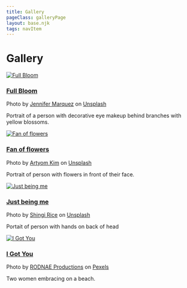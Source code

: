 ```yaml
---
title: Gallery
pageClass: galleryPage
layout: base.njk
tags: navItem
---
```

<h1 class="pageTitle">Gallery</h1>
<div class="gallery">
<div class="card">
  <a href="/gallery/fullbloom"><img src="/images/jennifer-marquez-WW-TIGWKCyc-unsplash.jpg" alt="Full Bloom"></a>
  <div class="container">
    <h3><a href="/gallery/fullbloom">Full Bloom</a></h3>
    <p>Photo by <a href="https://unsplash.com/@jamscreativephotography?utm_source=unsplash&utm_medium=referral&utm_content=creditCopyText">Jennifer Marquez</a> on <a href="https://unsplash.com/@jamscreativephotography?utm_source=unsplash&utm_medium=referral&utm_content=creditCopyText">Unsplash</a></p>
    <p>Portrait of a person with decorative eye makeup behind branches with yellow blossoms.</p>
  </div>
</div>
<div class="card">
  <a href="/gallery/fanflowers.html"><img src="/images/artyom-kim-gzaXICn5P8o-unsplash.jpg" alt="Fan of flowers"></a>
  <div class="container">
    <h3><a href="/gallery/fanflowers.html">Fan of flowers</a></h3>
    <p>Photo by <a href="https://unsplash.com/@nezelenoe?utm_source=unsplash&utm_medium=referral&utm_content=creditCopyText">Artyom Kim</a> on <a href="https://unsplash.com/@nezelenoe?utm_source=unsplash&utm_medium=referral&utm_content=creditCopyText">Unsplash</a></p>
    <p>Portrait of person with flowers in front of their face.</p>
  </div>
</div>
<div class="card">
  <a href="/gallery/justbeme.html"><img src="/images/shingi-rice-9qzwgBYdrgE-unsplash.jpg" alt="Just being me"></a>
  <div class="container">
    <h3><a href="/gallery/justbeme.html">Just being me</a></h3>
    <p>Photo by <a href="https://unsplash.com/@bluespit?utm_source=unsplash&utm_medium=referral&utm_content=creditCopyText">Shingi Rice</a> on <a href="https://unsplash.com/@bluespit?utm_source=unsplash&utm_medium=referral&utm_content=creditCopyText">Unsplash</a></p>
    <p>Portait of person with hands on back of head</p>
  </div>
</div>
<div class="card">
  <a href="/gallery/igotu.html"><img src="/images/pexels-rodnae-productions-4918787.jpg" alt="I Got You"></a>
  <div class="container">
    <h3><a href="/gallery/igotu.html">I Got You</a></h3>
    <p>Photo by <a href="https://www.pexels.com/@rodnae-prod">RODNAE Productions</a> on <a href="https://www.pexels.com/">Pexels</a></p>
    <p>Two women embracing on a beach.</p>
  </div>
</div>
</div>